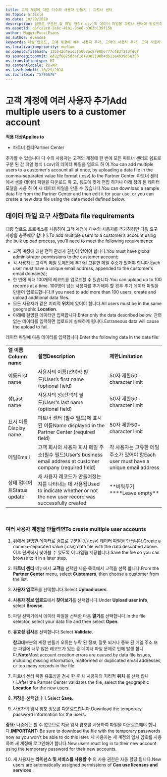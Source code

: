 ```yaml
---
title: 고객 계정에 대한 다수의 사용자 만들기 | 파트너 센터
ms.topic: article
ms.date: 10/29/2018
description: 쉼표로 구분된 값 파일 형식(.csv)의 데이터 파일을 파트너 센터에 업로드하여 한 번에 고객 계정에 다수의 사용자를 추가할 수 있습니다.
ms.assetid: c6fca2c0-2e6c-41b1-9be8-b363b139f15b
author: MaggiePucciEvans
ms.author: evansma
keywords: 대량 업로드, 고객 계정에 여러 사용자 추가, 고객의 사용자 추가, 고객 사용자 대량 업로드, 고객 계정, 고객 사용자, 사용자
ms.localizationpriority: medium
ms.openlocfilehash: 12bb42d4e1dcf5003ac8790be777c483f216fd6f
ms.sourcegitcommit: ed22f6825d3af1d19385198b4d511e4b39d5e353
ms.translationtype: MT
ms.contentlocale: ko-KR
ms.lasthandoff: 10/29/2018
ms.locfileid: "5795676"
---
```

# <a name="add-multiple-users-to-a-customer-account"></a><span data-ttu-id="7b75b-104">고객 계정에 여러 사용자 추가</span><span class="sxs-lookup"><span data-stu-id="7b75b-104">Add multiple users to a customer account</span></span>

**<span data-ttu-id="7b75b-105">적용 대상</span><span class="sxs-lookup"><span data-stu-id="7b75b-105">Applies to</span></span>**

-  <span data-ttu-id="7b75b-106">파트너 센터</span><span class="sxs-lookup"><span data-stu-id="7b75b-106">Partner Center</span></span>

<span data-ttu-id="7b75b-107">추가할 수 있습니다 다 수의 사용자는 고객의 계정에 한 번에 모든 파트너 센터로 쉼표로 구분 된 값 파일 형식 (.csv)의 데이터 파일을 업로드 하 여.</span><span class="sxs-lookup"><span data-stu-id="7b75b-107">You can add multiple users to a customer's account all at once, by uploading a data file in the comma-separated value file format (.csv) to the Partner Center.</span></span> <span data-ttu-id="7b75b-108">파트너 센터에서 샘플 데이터 파일을 다운로드 하 고, 용도에 맞게 편집 하거나 아래 정의 된 데이터 모델을 사용 하 여 새 데이터 파일을 만들 수 있습니다.</span><span class="sxs-lookup"><span data-stu-id="7b75b-108">You can download a sample data file from the Partner Center and then edit it for your use, or you can create a new data file using the data model defined below.</span></span>

## <a href="" id="creatingtheimportcsvfile"></a><span data-ttu-id="7b75b-109">데이터 파일 요구 사항</span><span class="sxs-lookup"><span data-stu-id="7b75b-109">Data file requirements</span></span>


<span data-ttu-id="7b75b-110">대량 업로드 프로세스를 사용하여 고객 계정에 다수의 사용자를 추가하려면 다음 요구 사항을 충족해야 합니다.</span><span class="sxs-lookup"><span data-stu-id="7b75b-110">To add multiple users to a customer’s account using the bulk upload process, you’ll need to meet the following requirements:</span></span>

-   <span data-ttu-id="7b75b-111">고객 계정에 대한 전역 관리자 권한이 있어야 합니다.</span><span class="sxs-lookup"><span data-stu-id="7b75b-111">You must have global administrator permissions to the customer account;</span></span>
-   <span data-ttu-id="7b75b-112">각 사용자는 고객의 메일 도메인에 추가된 고유한 메일 주소가 있어야 합니다.</span><span class="sxs-lookup"><span data-stu-id="7b75b-112">Each user must have a unique email address, appended to the customer's email domain(s);</span></span>
-   <span data-ttu-id="7b75b-113">한 번에 최대 100개의 레코드를 업로드할 수 있습니다.</span><span class="sxs-lookup"><span data-stu-id="7b75b-113">You can upload up to 100 records at a time.</span></span> <span data-ttu-id="7b75b-114">100명이 넘는 사용자를 추가해야 할 경우 추가 데이터 파일을 만들어 업로드합니다.</span><span class="sxs-lookup"><span data-stu-id="7b75b-114">If you need to add more than 100 users, create and upload additional data files.</span></span>
-   <span data-ttu-id="7b75b-115">모든 사용자가 같은 지리적 **위치**에 있어야 합니다.</span><span class="sxs-lookup"><span data-stu-id="7b75b-115">All users must be in the same geographic **Location**.</span></span>
-   <span data-ttu-id="7b75b-116">아래에 설명된 데이터만 입력합니다.</span><span class="sxs-lookup"><span data-stu-id="7b75b-116">Enter only the data described below.</span></span> <span data-ttu-id="7b75b-117">관련 없는 데이터를 입력하면 업로드에 실패하게 됩니다.</span><span class="sxs-lookup"><span data-stu-id="7b75b-117">Extraneous data will cause the upload to fail.</span></span>

<span data-ttu-id="7b75b-118">데이터 파일에 다음 데이터를 입력합니다.</span><span class="sxs-lookup"><span data-stu-id="7b75b-118">Enter the following data in the data file:</span></span>

|                 |                                                                              |                                            |
|-----------------|------------------------------------------------------------------------------|--------------------------------------------|
| **<span data-ttu-id="7b75b-119">열 이름</span><span class="sxs-lookup"><span data-stu-id="7b75b-119">Column name</span></span>** | **<span data-ttu-id="7b75b-120">설명</span><span class="sxs-lookup"><span data-stu-id="7b75b-120">Description</span></span>**                                                              | **<span data-ttu-id="7b75b-121">제한</span><span class="sxs-lookup"><span data-stu-id="7b75b-121">Limitation</span></span>**                             |
| <span data-ttu-id="7b75b-122">이름</span><span class="sxs-lookup"><span data-stu-id="7b75b-122">First name</span></span>      | <span data-ttu-id="7b75b-123">사용자의 이름(선택적 필드)</span><span class="sxs-lookup"><span data-stu-id="7b75b-123">User’s first name (optional field)</span></span>                                           | <span data-ttu-id="7b75b-124">50자 제한</span><span class="sxs-lookup"><span data-stu-id="7b75b-124">50-character limit</span></span>                         |
| <span data-ttu-id="7b75b-125">성</span><span class="sxs-lookup"><span data-stu-id="7b75b-125">Last name</span></span>       | <span data-ttu-id="7b75b-126">사용자의 성(선택적 필드)</span><span class="sxs-lookup"><span data-stu-id="7b75b-126">User's last name (optional field)</span></span>                                            | <span data-ttu-id="7b75b-127">50자 제한</span><span class="sxs-lookup"><span data-stu-id="7b75b-127">50-character limit</span></span>                         |
| <span data-ttu-id="7b75b-128">표시 이름</span><span class="sxs-lookup"><span data-stu-id="7b75b-128">Display name</span></span>    | <span data-ttu-id="7b75b-129">파트너 센터 (필수 필드)에 표시 된 이름</span><span class="sxs-lookup"><span data-stu-id="7b75b-129">Name displayed in the Partner Center (required field)</span></span>                            | <span data-ttu-id="7b75b-130">50자 제한</span><span class="sxs-lookup"><span data-stu-id="7b75b-130">50-character limit</span></span>                         |
| <span data-ttu-id="7b75b-131">메일</span><span class="sxs-lookup"><span data-stu-id="7b75b-131">Email</span></span>           | <span data-ttu-id="7b75b-132">고객 회사의 사용자 회사 메일 주소(필수 필드)</span><span class="sxs-lookup"><span data-stu-id="7b75b-132">User’s business email address at customer company (required field)</span></span>           | <span data-ttu-id="7b75b-133">각 사용자는 고유한 메일 주소가 있어야 함</span><span class="sxs-lookup"><span data-stu-id="7b75b-133">Each user must have a unique email address</span></span> |
| <span data-ttu-id="7b75b-134">상태 업데이트</span><span class="sxs-lookup"><span data-stu-id="7b75b-134">Status update</span></span>   | <span data-ttu-id="7b75b-135">새 사용자 레코드가 만들어졌는지를 나타내는 데 사용됨</span><span class="sxs-lookup"><span data-stu-id="7b75b-135">Used to indicate whether or not the new user record was successfully created</span></span> | <span data-ttu-id="7b75b-136">\*\*비워두기\*\*</span><span class="sxs-lookup"><span data-stu-id="7b75b-136">\*\*Leave empty\*\*</span></span>                        |

 

### <a href="" id="createmultipleuseraccounts"></a><span data-ttu-id="7b75b-137">여러 사용자 계정을 만들려면</span><span class="sxs-lookup"><span data-stu-id="7b75b-137">To create multiple user accounts</span></span>

<a href="" id="creatingtheaccounts"></a>
1.  <span data-ttu-id="7b75b-138">위에서 설명한 데이터로 쉼표로 구분된 값(.csv) 데이터 파일을 만듭니다.</span><span class="sxs-lookup"><span data-stu-id="7b75b-138">Create a comma-separated value (.csv) data file with the data described above.</span></span> <span data-ttu-id="7b75b-139">이후 단계에서 찾아볼 수 있도록 이 파일을 저장합니다.</span><span class="sxs-lookup"><span data-stu-id="7b75b-139">Save the file so you can browse to it in a later step.</span></span>
2.  <span data-ttu-id="7b75b-140">**파트너 센터** 메뉴에서 **고객**을 선택한 다음 목록에서 고객을 선택 합니다.</span><span class="sxs-lookup"><span data-stu-id="7b75b-140">From the **Partner Center** menu, select **Customers**, then choose a customer from the list.</span></span>
3.  <span data-ttu-id="7b75b-141">**사용자 업로드**를 선택합니다.</span><span class="sxs-lookup"><span data-stu-id="7b75b-141">Select **Upload users**.</span></span>
4.  <span data-ttu-id="7b75b-142">**사용자 정보 업로드**에서 **찾아보기**를 선택합니다.</span><span class="sxs-lookup"><span data-stu-id="7b75b-142">Under **Upload user info**, select **Browse**.</span></span>
5.  <span data-ttu-id="7b75b-143">파일 선택기에서 데이터 파일을 선택한 다음 **열기**를 선택합니다.</span><span class="sxs-lookup"><span data-stu-id="7b75b-143">In the file selector, select your data file and then select **Open**.</span></span>
6.  <span data-ttu-id="7b75b-144">**유효성 검사**를 선택합니다.</span><span class="sxs-lookup"><span data-stu-id="7b75b-144">Select **Validate**.</span></span>

    <span data-ttu-id="7b75b-145">**참고**대부분의 계정 만들기 오류는 누락 된 정보, 잘못 되거나 중복 된 메일 주소 또는 파일에 너무 많은 레코드가 있는 등 데이터 파일 문제로 인해 발생 합니다.</span><span class="sxs-lookup"><span data-stu-id="7b75b-145">**Note**Most account creation errors are caused by data file issues, including missing information, malformed or duplicated email addresses, or too many records in the file.</span></span>

7.  <span data-ttu-id="7b75b-146">파트너 센터 파일 유효성을 검사 한 후 새 사용자의 지리적 **위치** 를 선택 합니다.</span><span class="sxs-lookup"><span data-stu-id="7b75b-146">After the Partner Center validates the file, select the geographic **Location** for the new users.</span></span>
8.  <span data-ttu-id="7b75b-147">**저장**을 선택합니다.</span><span class="sxs-lookup"><span data-stu-id="7b75b-147">Select **Save**.</span></span>
9.  <span data-ttu-id="7b75b-148">사용자의 임시 암호 정보를 다운로드합니다.</span><span class="sxs-lookup"><span data-stu-id="7b75b-148">Download the temporary password information for the users.</span></span>

<span data-ttu-id="7b75b-149">**중요:** 나중에는 할 수 없으므로 지금 임시 암호를 사용하여 파일을 다운로드해야 합니다.</span><span class="sxs-lookup"><span data-stu-id="7b75b-149">**IMPORTANT:** Be sure to download the file with the temporary passwords now as you won't be able to do this later.</span></span> <span data-ttu-id="7b75b-150">새 사용자는 새 계정의 임시 암호를 사용하여 새 계정에 로그인해야 합니다.</span><span class="sxs-lookup"><span data-stu-id="7b75b-150">New users must log in to their new account using the temporary password for their new accounts.</span></span>

10. <span data-ttu-id="7b75b-151">새 사용자는 **라이선스 및 서비스를 사용할 수** 의 사용 권한은 자동 할당 됩니다.</span><span class="sxs-lookup"><span data-stu-id="7b75b-151">New users are automatically assigned permissions of **Can use licenses and services** .</span></span> 

 

 



